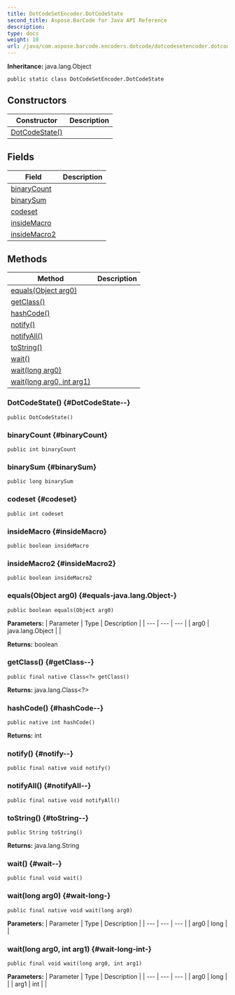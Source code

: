 ```yaml
---
title: DotCodeSetEncoder.DotCodeState
second_title: Aspose.BarCode for Java API Reference
description: 
type: docs
weight: 10
url: /java/com.aspose.barcode.encoders.dotcode/dotcodesetencoder.dotcodestate/
---
```

**Inheritance:**
java.lang.Object
```
public static class DotCodeSetEncoder.DotCodeState
```
## Constructors

| Constructor | Description |
| --- | --- |
| [DotCodeState()](#DotCodeState--) |  |
## Fields

| Field | Description |
| --- | --- |
| [binaryCount](#binaryCount) |  |
| [binarySum](#binarySum) |  |
| [codeset](#codeset) |  |
| [insideMacro](#insideMacro) |  |
| [insideMacro2](#insideMacro2) |  |
## Methods

| Method | Description |
| --- | --- |
| [equals(Object arg0)](#equals-java.lang.Object-) |  |
| [getClass()](#getClass--) |  |
| [hashCode()](#hashCode--) |  |
| [notify()](#notify--) |  |
| [notifyAll()](#notifyAll--) |  |
| [toString()](#toString--) |  |
| [wait()](#wait--) |  |
| [wait(long arg0)](#wait-long-) |  |
| [wait(long arg0, int arg1)](#wait-long-int-) |  |
### DotCodeState() {#DotCodeState--}
```
public DotCodeState()
```


### binaryCount {#binaryCount}
```
public int binaryCount
```


### binarySum {#binarySum}
```
public long binarySum
```


### codeset {#codeset}
```
public int codeset
```


### insideMacro {#insideMacro}
```
public boolean insideMacro
```


### insideMacro2 {#insideMacro2}
```
public boolean insideMacro2
```


### equals(Object arg0) {#equals-java.lang.Object-}
```
public boolean equals(Object arg0)
```




**Parameters:**
| Parameter | Type | Description |
| --- | --- | --- |
| arg0 | java.lang.Object |  |

**Returns:**
boolean
### getClass() {#getClass--}
```
public final native Class<?> getClass()
```




**Returns:**
java.lang.Class<?>
### hashCode() {#hashCode--}
```
public native int hashCode()
```




**Returns:**
int
### notify() {#notify--}
```
public final native void notify()
```




### notifyAll() {#notifyAll--}
```
public final native void notifyAll()
```




### toString() {#toString--}
```
public String toString()
```




**Returns:**
java.lang.String
### wait() {#wait--}
```
public final void wait()
```




### wait(long arg0) {#wait-long-}
```
public final native void wait(long arg0)
```




**Parameters:**
| Parameter | Type | Description |
| --- | --- | --- |
| arg0 | long |  |

### wait(long arg0, int arg1) {#wait-long-int-}
```
public final void wait(long arg0, int arg1)
```




**Parameters:**
| Parameter | Type | Description |
| --- | --- | --- |
| arg0 | long |  |
| arg1 | int |  |

